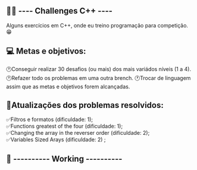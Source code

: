 ##  👨‍💻 ---- Challenges C++ ----

 Alguns exercícios em C++, onde eu treino programação para competição. 😁 
##
## 💻 Metas e objetivos:

🕐Conseguir realizar 30 desafios (ou mais) dos mais variádos níveis (1 a 4).
🕐Refazer todo os problemas em uma outra brench.
🕐Trocar de linguagem assim que as metas e objetivos forem alcançadas.

## 
## 🧠Atualizações dos problemas resolvidos:

 ✅Filtros e formatos  (dificuldade: 1); <br>
 ✅Functions greatest of the four (dificuldade: 1); <br>
 ✅Changing the array in the reverser order (dificuldade: 2); <br>
 ✅Variables Sized Arays (dificuldade: 2) ; <br>

 ##
 ## 📅 ---------- Working ---------- 
